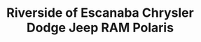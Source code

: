 ---
title: "Riverside of Escanaba Chrysler Dodge Jeep RAM Polaris"
url: /escanaba/riverside-of-escanaba-chrysler-dodge-jeep-ram-polaris/
shop: Autohaus
---